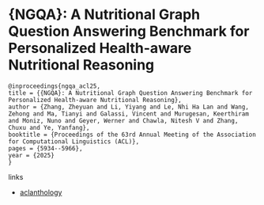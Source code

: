 # {NGQA}: A Nutritional Graph Question Answering Benchmark for Personalized Health-aware Nutritional Reasoning

```
@inproceedings{ngqa_acl25,
title = {{NGQA}: A Nutritional Graph Question Answering Benchmark for Personalized Health-aware Nutritional Reasoning},
author = {Zhang, Zheyuan and Li, Yiyang and Le, Nhi Ha Lan and Wang, Zehong and Ma, Tianyi and Galassi, Vincent and Murugesan, Keerthiram and Moniz, Nuno and Geyer, Werner and Chawla, Nitesh V and Zhang, Chuxu and Ye, Yanfang},
booktitle = {Proceedings of the 63rd Annual Meeting of the Association for Computational Linguistics (ACL)},
pages = {5934--5966},
year = {2025}
}
```

links
- [aclanthology](https://aclanthology.org/2025.acl-long.296/)
